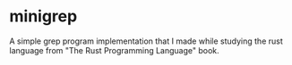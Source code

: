 # minigrep

A simple grep program implementation that I made while studying the rust language from "The Rust Programming Language" book.